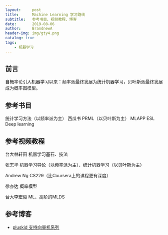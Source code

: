 ```yaml
---
layout:     post
title:      Machine Learning 学习路线
subtitle:   参考书目、视频教程、博客
date:       2019-08-06
author:     BrandnewA
header-img: img/gty4.png
catalog: true
tags:
    - 机器学习
---
```


## 前言

自概率论引入机器学习以来：频率派最终发展为统计机器学习，贝叶斯派最终发展成为概率图模型。


## 参考书目

统计学习方法（以频率派为主）
西瓜书
PRML（以贝叶斯为主）
MLAPP
ESL
Deep learning


## 参考视频教程

台大林轩田    机器学习基石、技法

张志华       机器学习导论（以频率派为主）、统计机器学习（以贝叶斯为主）

Andrew Ng   CS229（比Coursera上的课程更有深度）

徐亦达       概率模型 

台大李宏毅    ML、高阶的MLDS


## 参考博客
- [pluskid     支持向量机系列](http://blog.pluskid.org/?page_id=683)
